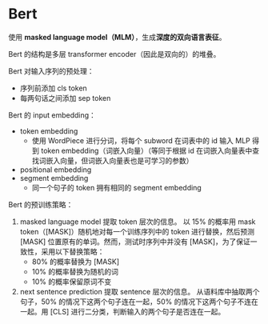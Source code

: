 # Bert
使用 **masked language model（MLM）**，生成**深度的双向语言表征**。

Bert 的结构是多层 transformer encoder（因此是双向的）的堆叠。

Bert 对输入序列的预处理：
- 序列前添加 cls token
- 每两句话之间添加 sep token

Bert 的 input embedding：
- token embedding
	- 使用 WordPiece 进行分词，将每个 subword 在词表中的 id 输入 MLP 得到 token embedding（词嵌入向量）（等同于根据 id 在词嵌入向量表中查找词嵌入向量，但词嵌入向量表也是可学习的参数）
- positional embedding
- segment embedding
	- 同一个句子的 token 拥有相同的 segment embedding

Bert 的预训练策略：
1. masked language model
	提取 token 层次的信息。
	以 15% 的概率用 mask token（\[MASK\]）随机地对每一个训练序列中的 token 进行替换，然后预测 \[MASK\] 位置原有的单词。然而，测试时序列中并没有 \[MASK\]，为了保证一致性，采用以下替换策略：
	- 80% 的概率替换为 \[MASK\]
	- 10% 的概率替换为随机的词
	- 10% 的概率保留原词不变
2. next sentence prediction
	提取 sentence 层次的信息。
	从语料库中抽取两个句子，50% 的情况下这两个句子连在一起，50% 的情况下这两个句子不连在一起。用 \[CLS\] 进行二分类，判断输入的两个句子是否连在一起。
	
